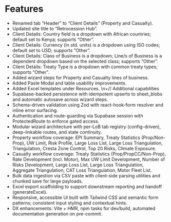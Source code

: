 # Features

- Renamed tab “Header” to “Client Details” (Property and Casualty).
- Updated site title to “Retrocession Hub”.
- Client Details: Country field is a dropdown with African countries; default set to Kenya; supports “Other”.
- Client Details: Currency (in std. units) is a dropdown using ISO codes; default set to USD; supports “Other”.
- Client Details: Class of Business is a dropdown; Line/s of Business is a dependent dropdown based on the selected class; supports “Other”.
- Client Details: Treaty Type is a dropdown with common treaty types; supports “Other”.
- Added wizard steps for Property and Casualty lines of business.
- Added Paste Modal and table usability improvements.
- Added Excel templates under Resources.
\n+// Additional capabilities
- Supabase-backed persistence with idempotent upserts to sheet_blobs and automatic autosave across wizard steps.
- Schema-driven validation using Zod with react-hook-form resolver and inline error surfacing.
- Authentication and route-guarding via Supabase session with ProtectedRoute to enforce gated access.
- Modular wizard architecture with per-LoB tab registry (config-driven), deep-linkable routes, and state continuity.
- Property workflow coverage: EPI Summary, Treaty Statistics (Prop/Non-Prop), UW Limit, Risk Profile, Large Loss List, Large Loss Triangulation, Triangulation, Cresta Zone Control, Top 20 Risks, Climate Exposure.
- Casualty workflow coverage: Treaty Statistics (Prop/PropCC/Non-Prop), Rate Development (incl. Motor), Max UW Limit Development, Number of Risks Development, Large Loss List, Large Loss Triangulation, Aggregate Triangulation, CAT Loss Triangulation, Motor Fleet List.
- Bulk data ingestion via CSV paste with client-side parsing utilities and chunked save for large payloads.
- Excel export scaffolding to support downstream reporting and handoff (generateExcel).
- Responsive, accessible UI built with Tailwind CSS and semantic form patterns; consistent input styling and contextual hints.
- DX enhancements: Vite + HMR, npm tasks for dev/build, automated documentation generation on pre-commit.
